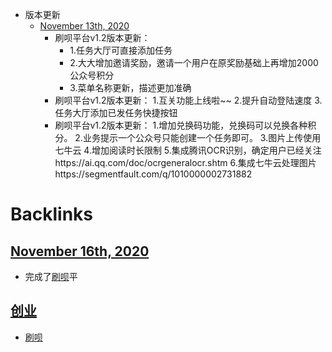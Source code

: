 - 版本更新
    - [November 13th, 2020](<November 13th, 2020.md>)
        - 刷呗平台v1.2版本更新：
            - 1.任务大厅可直接添加任务
            - 2.大大增加邀请奖励，邀请一个用户在原奖励基础上再增加2000公众号积分
            - 3.菜单名称更新，描述更加准确
        - 刷呗平台v1.2版本更新：
            1.互关功能上线啦~~
            2.提升自动登陆速度
            3.任务大厅添加已发任务快捷按钮
        - 刷呗平台v1.2版本更新：
            1.增加兑换码功能，兑换码可以兑换各种积分。
            2.业务提示一个公众号只能创建一个任务即可。
            3.图片上传使用七牛云
            4.增加阅读时长限制
            5.集成腾讯OCR识别，确定用户已经关注https://ai.qq.com/doc/ocrgeneralocr.shtm
            6.集成七牛云处理图片https://segmentfault.com/q/1010000002731882
            

# Backlinks
## [November 16th, 2020](<November 16th, 2020.md>)
-  完成了[刷呗](<刷呗.md>)平

## [创业](<创业.md>)
- [刷呗](<刷呗.md>)

